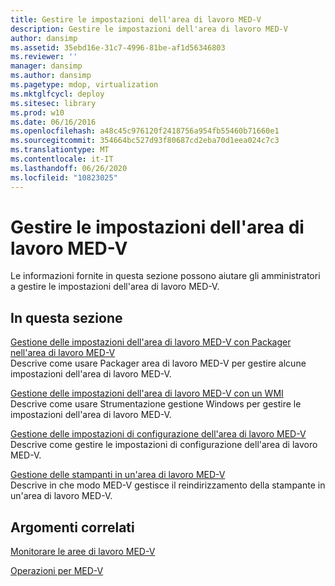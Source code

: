 ```yaml
---
title: Gestire le impostazioni dell'area di lavoro MED-V
description: Gestire le impostazioni dell'area di lavoro MED-V
author: dansimp
ms.assetid: 35ebd16e-31c7-4996-81be-af1d56346803
ms.reviewer: ''
manager: dansimp
ms.author: dansimp
ms.pagetype: mdop, virtualization
ms.mktglfcycl: deploy
ms.sitesec: library
ms.prod: w10
ms.date: 06/16/2016
ms.openlocfilehash: a48c45c976120f2418756a954fb55460b71660e1
ms.sourcegitcommit: 354664bc527d93f80687cd2eba70d1eea024c7c3
ms.translationtype: MT
ms.contentlocale: it-IT
ms.lasthandoff: 06/26/2020
ms.locfileid: "10823025"
---
```

# Gestire le impostazioni dell'area di lavoro MED-V


Le informazioni fornite in questa sezione possono aiutare gli amministratori a gestire le impostazioni dell'area di lavoro MED-V.

## In questa sezione


<a href="" id="managing-med-v-workspace-settings-by-using-the-med-v-workspace-packager"></a>[Gestione delle impostazioni dell'area di lavoro MED-V con Packager nell'area di lavoro MED-V](managing-med-v-workspace-settings-by-using-the-med-v-workspace-packager.md)  
Descrive come usare Packager area di lavoro MED-V per gestire alcune impostazioni dell'area di lavoro MED-V.

<a href="" id="managing-med-v-workspace-settings-by-using-a-wmi"></a>[Gestione delle impostazioni dell'area di lavoro MED-V con un WMI](managing-med-v-workspace-settings-by-using-a-wmi.md)  
Descrive come usare Strumentazione gestione Windows per gestire le impostazioni dell'area di lavoro MED-V.

<a href="" id="managing-med-v-workspace-configuration-settings"></a>[Gestione delle impostazioni di configurazione dell'area di lavoro MED-V](managing-med-v-workspace-configuration-settings.md)  
Descrive come gestire le impostazioni di configurazione dell'area di lavoro MED-V.

<a href="" id="managing-printers-on-a-med-v-workspace"></a>[Gestione delle stampanti in un'area di lavoro MED-V](managing-printers-on-a-med-v-workspace.md)  
Descrive in che modo MED-V gestisce il reindirizzamento della stampante in un'area di lavoro MED-V.

## Argomenti correlati


[Monitorare le aree di lavoro MED-V](monitor-med-v-workspaces.md)

[Operazioni per MED-V](operations-for-med-v.md)

 

 






